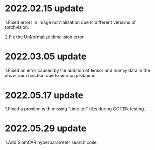 # 2022.02.15 update
  1.Fixed errors in image normalization due to different versions of torchvision.
  
  2.Fix the UnNormalize dimension error.
  # 2022.03.05 update
  1.Fixed an error caused by the addition of tensor and numpy data in the show_cam function due to version problems
  
  # 2022.05.17 update
  1.Fixed a problem with missing "time.txt" files during GOT10k testing.
  
  # 2022.05.29 update
  1.Add SiamCAR hyperparameter search code.
